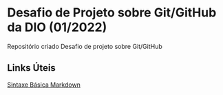 # Desafio de Projeto sobre Git/GitHub da DIO (01/2022)
Repositório criado Desafio de projeto sobre Git/GitHub

## Links Úteis
[Sintaxe Básica Markdown](https://www.markdownguide.org/basic-syntax/)
